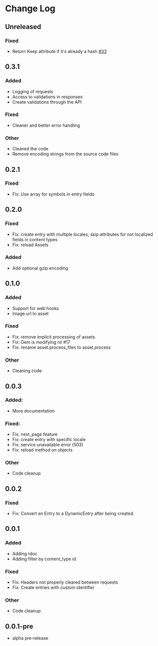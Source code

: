 # Change Log
## Unreleased
### Fixed
* Return Keep attribute if it's already a hash [#33](https://github.com/contentful/contentful-management.rb/pull/33)


## 0.3.1
### Added
* Logging of requests
* Access to validations in responses
* Create validations through the API

### Fixed
* Cleaner and better error handling

### Other
* Cleaned the code
* Remove encoding strings from the source code files

## 0.2.1
### Fixed
* Fix: Use array for symbols in entry fields

## 0.2.0
### Fixed
* Fix: create entry with multiple locales, skip attributes for not localized fields in content types
* Fix: reload Assets

### Added
* Add optional gzip encoding

## 0.1.0
### Added
* Support for web hooks
* Image url to asset

### Fixed
* Fix: remove implicit processing of assets.
* Fix: Gem is modifying nil #17
* Fix: rename asset.process_files to asset.process

### Other
* Cleaning code

## 0.0.3
### Added:
* More documentation

### Fixed:
* Fix: next_page feature
* Fix: create entry with specific locale
* Fix: service unavailable error (503)
* Fix: reload method on objects
### Other
* Code cleanup

## 0.0.2
### Fixed
* Fix: Convert an Entry to a DynamicEntry after being created.

## 0.0.1
### Added
* Adding rdoc
* Adding filter by content_type id

### Fixed
* Fix: Headers not properly cleared between requests
* Fix: Create entries with custom identifier

### Other
* Code cleanup

## 0.0.1-pre
* alpha pre-release
